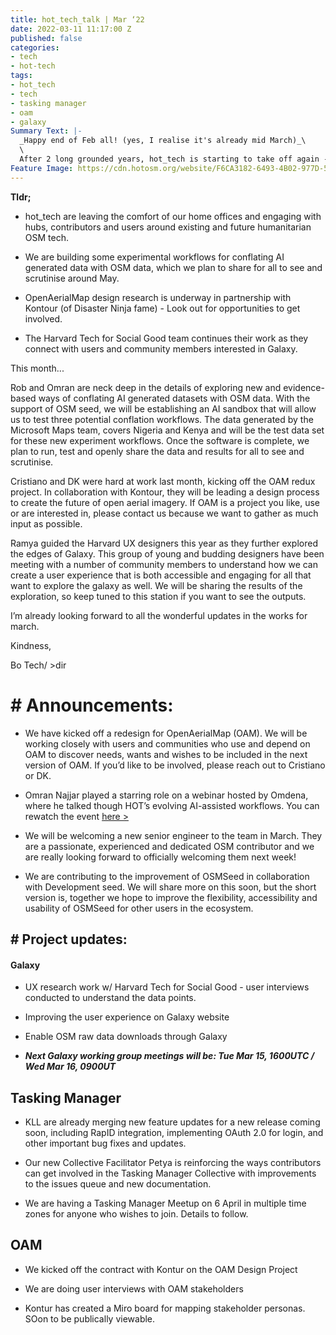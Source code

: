 ```yaml
---
title: hot_tech_talk | Mar ‘22
date: 2022-03-11 11:17:00 Z
published: false
categories:
- tech
- hot-tech
tags:
- hot_tech
- tech
- tasking manager
- oam
- galaxy
Summary Text: |-
  _Happy end of Feb all! (yes, I realise it's already mid March)_\
  \
  After 2 long grounded years, hot_tech is starting to take off again - both figuratively and literally. Our team is now turning our attention and efforts toward working alongside hubs, contributors, collectives and users to test and evolve existing and potential humanitarian OSM tools increase access, usage and contribution to OSM.
Feature Image: https://cdn.hotosm.org/website/F6CA3182-6493-4B02-977D-51A17B69B85D.jpeg
---
```


**Tldr;**

* hot_tech are leaving the comfort of our home offices and engaging with hubs, contributors and users around existing and future humanitarian OSM tech.

* We are building some experimental workflows for conflating AI generated data with OSM data, which we plan to share for all to see and scrutinise around May.

* OpenAerialMap design research is underway in partnership with Kontour (of Disaster Ninja fame) - Look out for opportunities to get involved.

* The Harvard Tech for Social Good team continues their work as they connect with users and community members interested in Galaxy.

This month...

Rob and Omran are neck deep in the details of exploring new and evidence-based ways of conflating AI generated datasets with OSM data. With the support of OSM seed, we will be establishing an AI sandbox that will allow us to test three potential conflation workflows. The data generated by the Microsoft Maps team, covers Nigeria and Kenya and will be the test data set for these new experiment workflows. Once the software is complete, we plan to run, test and openly share the data and results for all to see and scrutinise.

Cristiano and DK were hard at work last month, kicking off the OAM redux project. In collaboration with Kontour, they will be leading a design process to create the future of open aerial imagery. If OAM is a project you like, use or are interested in, please contact us because we want to gather as much input as possible.

Ramya guided the Harvard UX designers this year as they further explored the edges of Galaxy. This group of young and budding designers have been meeting with a number of community members to understand how we can create a user experience that is both accessible and engaging for all that want to explore the galaxy as well. We will be sharing the results of the exploration, so keep tuned to this station if you want to see the outputs.

I’m already looking forward to all the wonderful updates in the works for march.

Kindness,

Bo
Tech/ >dir

# # Announcements:

* We have kicked off a redesign for OpenAerialMap (OAM). We will be working closely with users and communities who use and depend on OAM to discover needs, wants and wishes to be included in the next version of OAM. If you’d like to be involved, please reach out to Cristiano or DK.

* Omran Najjar played a starring role on a webinar hosted by Omdena, where he talked though HOT’s evolving AI-assisted workflows. You can rewatch the event [here >](https://omdena.com/events/how-to-overcome-challenges-with-implementation-launch-of-data-ai-products/)

* We will be welcoming a new senior engineer to the team in March. They are a passionate, experienced and dedicated OSM contributor and we are really looking forward to officially welcoming them next week!

* We are contributing to the improvement of OSMSeed in collaboration with Development seed. We will share more on this soon, but the short version is, together we hope to improve the flexibility, accessibility and usability of OSMSeed for other users in the ecosystem.

## # Project updates:

#### Galaxy

* UX research work w/ Harvard Tech for Social Good - user interviews conducted to understand the data points.

* Improving the user experience on Galaxy website

* Enable OSM raw data downloads through Galaxy

* ***Next Galaxy working group meetings will be: Tue Mar 15, 1600UTC / Wed Mar 16, 0900UT***

## Tasking Manager

* KLL are already merging new feature updates for a new release coming soon, including RapID integration, implementing OAuth 2.0 for login, and other important bug fixes and updates.

* Our new Collective Facilitator Petya is reinforcing the ways contributors can get involved in the Tasking Manager Collective with improvements to the issues queue and new documentation.

* We are having a Tasking Manager Meetup on 6 April in multiple time zones for anyone who wishes to join. Details to follow.

## OAM

* We kicked off the contract with Kontur on the OAM Design Project

* We are doing user interviews with OAM stakeholders

* Kontur has created a Miro board for mapping stakeholder personas. SOon to be publically viewable.